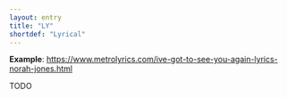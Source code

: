 ```yaml
---
layout: entry
title: "LY"
shortdef: "Lyrical"
---
```


**Example**: <https://www.metrolyrics.com/ive-got-to-see-you-again-lyrics-norah-jones.html>

<!-- details -->

TODO
